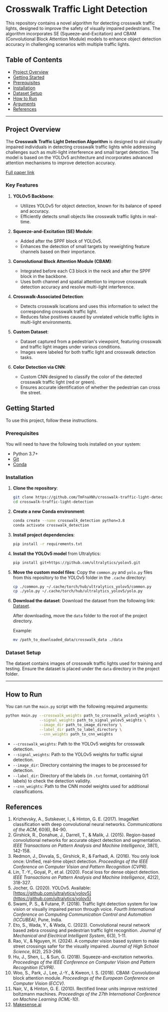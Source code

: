 # Crosswalk Traffic Light Detection

This repository contains a novel algorithm for detecting crosswalk traffic lights, designed to improve the safety of visually impaired pedestrians. The algorithm incorporates SE (Squeeze-and-Excitation) and CBAM (Convolutional Block Attention Module) models to enhance object detection accuracy in challenging scenarios with multiple traffic lights.

## Table of Contents

- [Project Overview](#project-overview)
- [Getting Started](#getting-started)
- [Prerequisites](#prerequisites)
- [Installation](#installation)
- [Dataset Setup](#dataset-setup)
- [How to Run](#how-to-run)
- [Arguments](#arguments)
- [References](#references)

---

## Project Overview

The **Crosswalk Traffic Light Detection Algorithm** is designed to aid visually impaired individuals in detecting crosswalk traffic lights while addressing challenges such as multi-light interference and small target detection. The model is based on the YOLOv5 architecture and incorporates advanced attention mechanisms to improve detection accuracy.

[Full paper link](https://github.com/TmFnaXNh/crosswalk-traffic-light-detection/blob/main/A%20Novel%20Crosswalk%20Traffic%20Light%20Detection%20Algorithm%20Resolving%20Multi-Light%20Interference%20for%20the%20Visually%20Impaired_v16.pdf)

### Key Features

1. **YOLOv5 Backbone**:
   - Utilizes YOLOv5 for object detection, known for its balance of speed and accuracy.
   - Efficiently detects small objects like crosswalk traffic lights in real-time.

2. **Squeeze-and-Excitation (SE) Module**:
   - Added after the SPPF block of YOLOv5.
   - Enhances the detection of small targets by reweighting feature channels based on their importance.

3. **Convolutional Block Attention Module (CBAM)**:
   - Integrated before each C3 block in the neck and after the SPPF block in the backbone.
   - Uses both channel and spatial attention to improve crosswalk detection accuracy and resolve multi-light interference.

4. **Crosswalk-Associated Detection**:
   - Detects crosswalk locations and uses this information to select the corresponding crosswalk traffic light.
   - Reduces false positives caused by unrelated vehicle traffic lights in multi-light environments.

5. **Custom Dataset**:
   - Dataset captured from a pedestrian's viewpoint, featuring crosswalk and traffic light images under various conditions.
   - Images were labeled for both traffic light and crosswalk detection tasks.

6. **Color Detection via CNN**:
   - Custom CNN designed to classify the color of the detected crosswalk traffic light (red or green).
   - Ensures accurate identification of whether the pedestrian can cross the street.

## Getting Started

To use this project, follow these instructions.

### Prerequisites

You will need to have the following tools installed on your system:

- Python 3.7+
- [Git](https://git-scm.com/)
- [Conda](https://docs.conda.io/projects/conda/en/latest/user-guide/install/)

### Installation

1. **Clone the repository**:

   ```bash
   git clone https://github.com/TmFnaXNh/crosswalk-traffic-light-detection.git
   cd crosswalk-traffic-light-detection
   ```

2. **Create a new Conda environment**:

   ```bash
   conda create --name crosswalk_detection python=3.8
   conda activate crosswalk_detection
   ```

3. **Install project dependencies**:

   ```bash
   pip install -r requirements.txt
   ```

4. **Install the YOLOv5 model** from Ultralytics:

   ```bash
   pip install git+https://github.com/ultralytics/yolov5.git
   ```

5. **Move the custom model files**:
   Copy the `common.py` and `yolo.py` files from this repository to the YOLOv5 folder in the `.cache` directory:

   ```bash
   cp ./common.py ~/.cache/torch/hub/ultralytics_yolov5/common.py
   cp ./yolo.py ~/.cache/torch/hub/ultralytics_yolov5/yolo.py
   ```

6. **Download the dataset**:
   Download the dataset from the following link: [Dataset](https://drive.google.com/drive/folders/1E3qQOaw82gZIkMg-UFsIMB_4cs0jCLDX?usp=drive_link).

   After downloading, move the `data` folder to the root of the project directory.

   Example:

    ```bash
   mv /path_to_downloaded_data/crosswalk_data ./data
    ```

### Dataset Setup

The dataset contains images of crosswalk traffic lights used for training and testing. Ensure the dataset is placed under the `data` directory in the project folder.

---

## How to Run

You can run the `main.py` script with the following required arguments:

```bash
python main.py --crosswalk_weights path_to_crosswalk_yolov5_weights \
               --signal_weights path_to_signal_yolov5_weights \
               --image_dir path_to_image_directory \
               --label_dir path_to_label_directory \
               --cnn_weights path_to_cnn_weights
```

- `--crosswalk_weights`: Path to the YOLOv5 weights for crosswalk detection.
- `--signal_weights`: Path to the YOLOv5 weights for traffic signal detection.
- `--image_dir`: Directory containing the images to be processed for detection.
- `--label_dir`: Directory of the labels (in `.txt` format, containing 0/1 labels) to check the detection validity.
- `--cnn_weights`: Path to the CNN model weights used for additional classifications.

## References

1. Krizhevsky, A., Sutskever, I., & Hinton, G. E. (2017). ImageNet classification with deep convolutional neural networks. *Communications of the ACM*, 60(6), 84-90.
2. Girshick, R., Donahue, J., Darrell, T., & Malik, J. (2015). Region-based convolutional networks for accurate object detection and segmentation. *IEEE Transactions on Pattern Analysis and Machine Intelligence*, 38(1), 142-158.
3. Redmon, J., Divvala, S., Girshick, R., & Farhadi, A. (2016). You only look once: Unified, real-time object detection. *Proceedings of the IEEE Conference on Computer Vision and Pattern Recognition (CVPR)*.
4. Lin, T.-Y., Goyal, P., et al. (2020). Focal loss for dense object detection. *IEEE Transactions on Pattern Analysis and Machine Intelligence*, 42(2), 318-327.
5. Jocher, G. (2020). YOLOv5. Available: [https://github.com/ultralytics/yolov5](https://github.com/ultralytics/yolov5)
6. Swami, P. S., & Futane, P. (2018). Traffic light detection system for low vision or visually impaired person through voice. *Fourth International Conference on Computing Communication Control and Automation (ICCUBEA)*, Pune, India.
7. Eto, S., Wada, Y., & Wada, C. (2023). Convolutional neural network based zebra crossing and pedestrian traffic light recognition. *Journal of Mechanical and Electrical Intelligent System*, 6(3), 1-11.
8. Rao, V., & Nguyen, H. (2024). A computer vision based system to make street crossings safer for the visually impaired. *Journal of High School Science*, 8(2), 253-266.
9. Hu, J., Shen, L., & Sun, G. (2018). Squeeze-and-excitation networks. *Proceedings of the IEEE Conference on Computer Vision and Pattern Recognition (CVPR)*.
10. Woo, S., Park, J., Lee, J.-Y., & Kweon, I. S. (2018). CBAM: Convolutional block attention module. *Proceedings of the European Conference on Computer Vision (ECCV)*.
11. Nair, V., & Hinton, G. E. (2010). Rectified linear units improve restricted boltzmann machines. *Proceedings of the 27th International Conference on Machine Learning (ICML-10)*.
12. [Makesense.ai](https://www.makesense.ai/)

